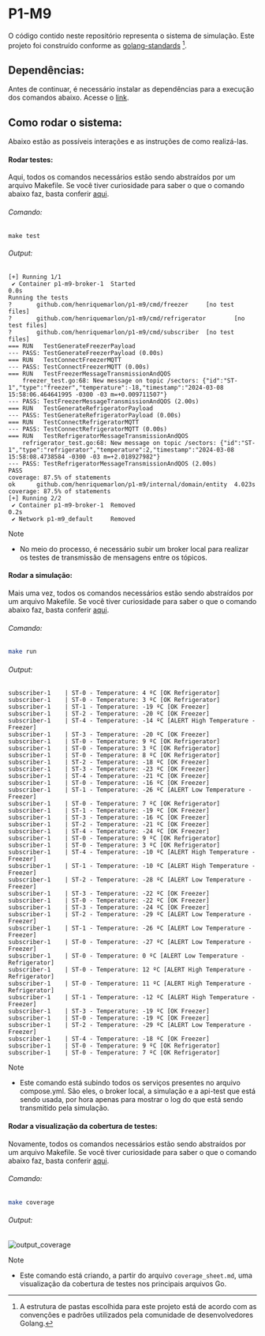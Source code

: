 # P1-M9

O código contido neste repositório representa o sistema de simulação. Este projeto foi construído conforme as [golang-standards](https://github.com/golang-standards/project-layout) [^1].

## Dependências:

Antes de continuar, é necessário instalar as dependências para a execução dos comandos abaixo. Acesse o [link](https://docs.docker.com/desktop/install/ubuntu/).

## Como rodar o sistema:

Abaixo estão as possíveis interações e as instruções de como realizá-las.

#### Rodar testes:

Aqui, todos os comandos necessários estão sendo abstraídos por um arquivo Makefile. Se você tiver curiosidade para saber o que o comando abaixo faz, basta conferir [aqui](https://github.com/Inteli-College/2024-T0002-EC09-G04/blob/main/backend/Makefile#L7).

###### Comando:

```shell
make test
```

###### Output:

```shell
[+] Running 1/1
 ✔ Container p1-m9-broker-1  Started                                                                                                                                       0.0s 
Running the tests
?       github.com/henriquemarlon/p1-m9/cmd/freezer     [no test files]
?       github.com/henriquemarlon/p1-m9/cmd/refrigerator        [no test files]
?       github.com/henriquemarlon/p1-m9/cmd/subscriber  [no test files]
=== RUN   TestGenerateFreezerPayload
--- PASS: TestGenerateFreezerPayload (0.00s)
=== RUN   TestConnectFreezerMQTT
--- PASS: TestConnectFreezerMQTT (0.00s)
=== RUN   TestFreezerMessageTransmissionAndQOS
    freezer_test.go:68: New message on topic /sectors: {"id":"ST-1","type":"freezer","temperature":-18,"timestamp":"2024-03-08 15:58:06.464641995 -0300 -03 m=+0.009711507"}
--- PASS: TestFreezerMessageTransmissionAndQOS (2.00s)
=== RUN   TestGenerateRefrigeratorPayload
--- PASS: TestGenerateRefrigeratorPayload (0.00s)
=== RUN   TestConnectRefrigeratorMQTT
--- PASS: TestConnectRefrigeratorMQTT (0.00s)
=== RUN   TestRefrigeratorMessageTransmissionAndQOS
    refrigerator_test.go:68: New message on topic /sectors: {"id":"ST-1","type":"refrigerator","temperature":2,"timestamp":"2024-03-08 15:58:08.4738584 -0300 -03 m=+2.018927982"}
--- PASS: TestRefrigeratorMessageTransmissionAndQOS (2.00s)
PASS
coverage: 87.5% of statements
ok      github.com/henriquemarlon/p1-m9/internal/domain/entity  4.023s  coverage: 87.5% of statements
[+] Running 2/2
 ✔ Container p1-m9-broker-1  Removed                                                                                                                                       0.2s 
 ✔ Network p1-m9_default     Removed  
```

> [!NOTE]
> - No meio do processo, é necessário subir um broker local para realizar os testes de transmissão de mensagens entre os tópicos.

#### Rodar a simulação:

Mais uma vez, todos os comandos necessários estão sendo abstraídos por um arquivo Makefile. Se você tiver curiosidade para saber o que o comando abaixo faz, basta conferir [aqui](https://github.com/Inteli-College/2024-T0002-EC09-G04/blob/main/backend/Makefile#L15C2-L15C7).

###### Comando:

```bash
make run
```

###### Output:

```shell
subscriber-1    | ST-0 - Temperature: 4 ºC [OK Refrigerator] 
subscriber-1    | ST-0 - Temperature: 3 ºC [OK Refrigerator] 
subscriber-1    | ST-1 - Temperature: -19 ºC [OK Freezer] 
subscriber-1    | ST-2 - Temperature: -20 ºC [OK Freezer] 
subscriber-1    | ST-4 - Temperature: -14 ºC [ALERT High Temperature - Freezer] 
subscriber-1    | ST-3 - Temperature: -20 ºC [OK Freezer] 
subscriber-1    | ST-0 - Temperature: 9 ºC [OK Refrigerator] 
subscriber-1    | ST-0 - Temperature: 3 ºC [OK Refrigerator] 
subscriber-1    | ST-0 - Temperature: 8 ºC [OK Refrigerator] 
subscriber-1    | ST-2 - Temperature: -18 ºC [OK Freezer] 
subscriber-1    | ST-3 - Temperature: -23 ºC [OK Freezer] 
subscriber-1    | ST-4 - Temperature: -21 ºC [OK Freezer] 
subscriber-1    | ST-0 - Temperature: -16 ºC [OK Freezer] 
subscriber-1    | ST-1 - Temperature: -26 ºC [ALERT Low Temperature - Freezer] 
subscriber-1    | ST-0 - Temperature: 7 ºC [OK Refrigerator] 
subscriber-1    | ST-1 - Temperature: -19 ºC [OK Freezer] 
subscriber-1    | ST-3 - Temperature: -16 ºC [OK Freezer] 
subscriber-1    | ST-2 - Temperature: -21 ºC [OK Freezer] 
subscriber-1    | ST-4 - Temperature: -24 ºC [OK Freezer] 
subscriber-1    | ST-0 - Temperature: 9 ºC [OK Refrigerator] 
subscriber-1    | ST-0 - Temperature: 3 ºC [OK Refrigerator] 
subscriber-1    | ST-4 - Temperature: -10 ºC [ALERT High Temperature - Freezer] 
subscriber-1    | ST-1 - Temperature: -10 ºC [ALERT High Temperature - Freezer] 
subscriber-1    | ST-2 - Temperature: -28 ºC [ALERT Low Temperature - Freezer] 
subscriber-1    | ST-3 - Temperature: -22 ºC [OK Freezer] 
subscriber-1    | ST-0 - Temperature: -22 ºC [OK Freezer] 
subscriber-1    | ST-3 - Temperature: -24 ºC [OK Freezer] 
subscriber-1    | ST-2 - Temperature: -29 ºC [ALERT Low Temperature - Freezer] 
subscriber-1    | ST-1 - Temperature: -26 ºC [ALERT Low Temperature - Freezer] 
subscriber-1    | ST-0 - Temperature: -27 ºC [ALERT Low Temperature - Freezer] 
subscriber-1    | ST-0 - Temperature: 0 ºC [ALERT Low Temperature - Refrigerator] 
subscriber-1    | ST-0 - Temperature: 12 ºC [ALERT High Temperature - Refrigerator] 
subscriber-1    | ST-0 - Temperature: 11 ºC [ALERT High Temperature - Refrigerator] 
subscriber-1    | ST-1 - Temperature: -12 ºC [ALERT High Temperature - Freezer] 
subscriber-1    | ST-3 - Temperature: -19 ºC [OK Freezer] 
subscriber-1    | ST-0 - Temperature: -19 ºC [OK Freezer] 
subscriber-1    | ST-2 - Temperature: -29 ºC [ALERT Low Temperature - Freezer] 
subscriber-1    | ST-4 - Temperature: -18 ºC [OK Freezer] 
subscriber-1    | ST-0 - Temperature: 9 ºC [OK Refrigerator] 
subscriber-1    | ST-0 - Temperature: 7 ºC [OK Refrigerator] 
```

> [!NOTE]
>  - Este comando está subindo todos os serviços presentes no arquivo compose.yml. São eles, o broker local, a simulação e a api-test que está sendo usada, por hora apenas para mostrar o log do que está sendo transmitido pela simulação.

#### Rodar a visualização da cobertura de testes:

Novamente, todos os comandos necessários estão sendo abstraídos por um arquivo Makefile. Se você tiver curiosidade para saber o que o comando abaixo faz, basta conferir [aqui](https://github.com/Inteli-College/2024-T0002-EC09-G04/blob/main/backend/Makefile#L21).

###### Comando:

```bash
make coverage 
```

###### Output:
![output_coverage](https://github.com/henriquemarlon/p1-m9/assets/89201795/4128b513-10bd-4200-8e06-285da5701830)

> [!NOTE]
>  - Este comando está criando, a partir do arquivo `coverage_sheet.md`, uma visualização da cobertura de testes nos principais arquivos Go.

[^1]: A estrutura de pastas escolhida para este projeto está de acordo com as convenções e padrões utilizados pela comunidade de desenvolvedores Golang.
